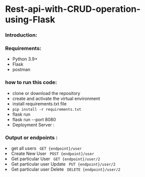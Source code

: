 # Rest-api-with-CRUD-operation-using-Flask
<h3>Introduction:</h3>

<h3>Requirements:</h3>
<ul>
	<li>Python 3.9+</li>
	<li>Flask</li>
	<li>postman</li>
</ul>

<h3>how to run this code:</h3>
<ul>
	<li>clone or download the repository</li>
	<li>create and activate the virtual environment</li>
	<li>install requirements.txt file</li>
	<li><code>pip install -r requirements.txt</code></li>
	<li>flask run </li>
	<li>flask run --port 8080</li>
<li>Deployment Server : </li>
</ul>

<h3>Output or endpoints :</h3>
<li>get all users <code> GET {endpoint}/user</code></li>
<li>Create New User <code> POST {endpoint}/user</code></li>
<li>Get particular User <code> GET {endpoint}/user/<id>2</code></li>
<li>Get particular user Update <code> PUT {endpoint}/user/<id>2</code></li>
<li>Get particular user Delete <code> DELETE {endpoint}/user/<id>2</code></li>
